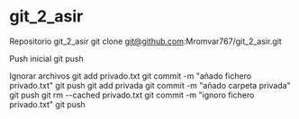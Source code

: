 # git_2_asir

Repositorio git_2_asir
	git clone git@github.com:Mromvar767/git_2_asir.git

Push inicial
	git push

Ignorar archivos
	git add privado.txt
	git commit -m "añado fichero privado.txt"
	git push
	git add privada
	git commit -m "añado carpeta privada"
	git push
	git rm --cached privado.txt
	git commit -m "ignoro fichero privado.txt"
	git push
